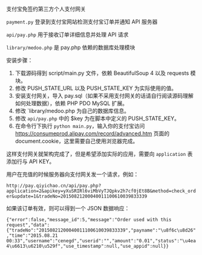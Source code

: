 支付宝免签约第三方个人支付网关

`payment.py` 登录到支付宝网站检测支付宝订单并通知 API 服务器

`api/pay.php` 用于接收订单详细信息并处理 API 请求

`library/medoo.php` 是 pay.php 依赖的数据库处理模块

安装步骤：

 1. 下载源码得到 script/main.py 文件，依赖 BeautifulSoup 4 以及 requests 模块。
 2. 修改 PUSH_STATE_URL 以及 PUSH_STATE_KEY 为实际使用的值。
 3. 安装支付网关，导入 pay.sql（如果不采用支付网关的话请自行阅读源码理解如何处理数据），依赖 PHP PDO MySQL 扩展。
 4. 修改 `library/medoo.php 为自己的数据库信息。
 5. 修改 `api/pay.php` 中的 $key 为在脚本中定义的 PUSH_STATE_KEY。
 6. 在命令行下执行 `python main.py`，输入你的支付宝访问 https://consumeprod.alipay.com/record/advanced.htm 页面的 document.cookie，这里需要自己使用浏览器完成。

这样支付网关就架构完成了，但是希望添加实际的应用，需要向 `application` 表添加行与 API KEY。

用户在充值的时候服务器向支付网关发一个请求，例如：

`http://pay.qiyichao.cn/api/pay.php?application=2&apikey=yXuSRIRl6viMbVyTJQpkv2h7cf0jEt8B&method=check_order&update=1&tradeNo=20150821200040011100610039833339`

如果该订单有效，则可以得到一个 JSON 数据响应：

`{"error":false,"message_id":5,"message":"Order used with this request","data":{"tradeNo":"20150821200040011100610039833339","payname":"\u8f6c\u8d26","time":"2015.08.21 00:33","username":"cenegd","userid":"","amount":"0.01","status":"\u4ea4\u6613\u6210\u529f","use_timestamp":null,"use_appid":null}}`
